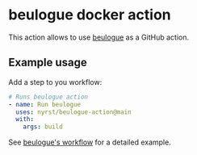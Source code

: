 # beulogue docker action

This action allows to use [beulogue](https://github.com/SiegfriedEhret/beulogue) as a GitHub action.

## Example usage

Add a step to you workflow:

```yaml
# Runs beulogue action
- name: Run beulogue
  uses: nyrst/beulogue-action@main
  with:
    args: build
```

See [beulogue's workflow](https://github.com/SiegfriedEhret/beulogue/blob/main/.github/workflows/main.yml) for a detailed example.
